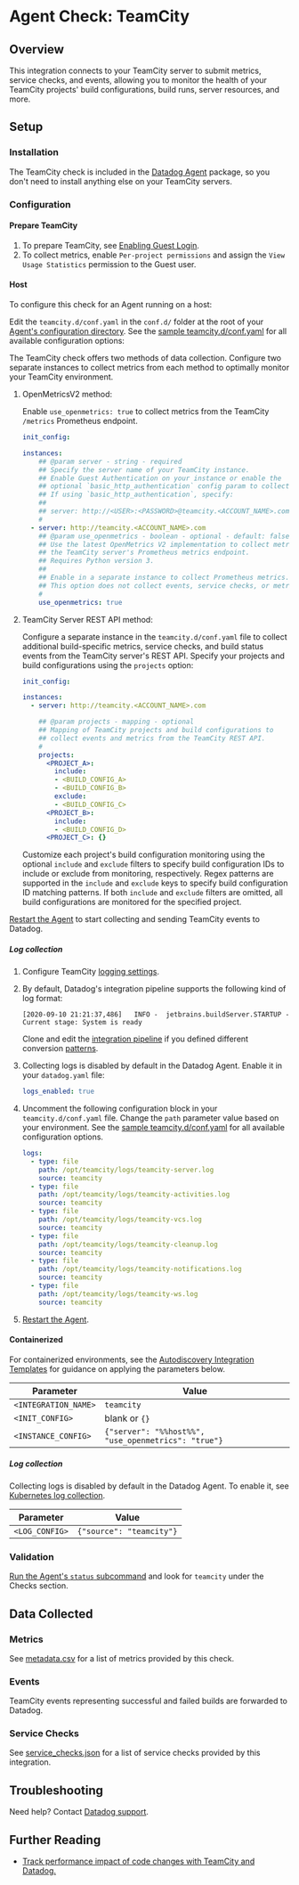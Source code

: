 # Agent Check: TeamCity

## Overview

This integration connects to your TeamCity server to submit metrics, service checks, and events, allowing you to monitor the health of your TeamCity projects' build configurations, build runs, server resources, and more.

## Setup

### Installation

The TeamCity check is included in the [Datadog Agent][1] package, so you don't need to install anything else on your TeamCity servers.

### Configuration

#### Prepare TeamCity

1. To prepare TeamCity, see [Enabling Guest Login][2].
2. To collect metrics, enable `Per-project permissions` and assign the `View Usage Statistics` permission to the Guest user.

<!-- xxx tabs xxx -->
<!-- xxx tab "Host" xxx -->

#### Host

To configure this check for an Agent running on a host:

Edit the `teamcity.d/conf.yaml` in the `conf.d/` folder at the root of your [Agent's configuration directory][3]. See the [sample teamcity.d/conf.yaml][4] for all available configuration options:

The TeamCity check offers two methods of data collection. Configure two separate instances to collect metrics from each method to optimally monitor your TeamCity environment. 

1. OpenMetricsV2 method:

   Enable `use_openmetrics: true` to collect metrics from the TeamCity `/metrics` Prometheus endpoint.


   ```yaml
   init_config:
   
   instances:
       ## @param server - string - required
       ## Specify the server name of your TeamCity instance.
       ## Enable Guest Authentication on your instance or enable the
       ## optional `basic_http_authentication` config param to collect data.
       ## If using `basic_http_authentication`, specify:
       ##
       ## server: http://<USER>:<PASSWORD>@teamcity.<ACCOUNT_NAME>.com
       #
     - server: http://teamcity.<ACCOUNT_NAME>.com
       ## @param use_openmetrics - boolean - optional - default: false
       ## Use the latest OpenMetrics V2 implementation to collect metrics from
       ## the TeamCity server's Prometheus metrics endpoint.
       ## Requires Python version 3.
       ##
       ## Enable in a separate instance to collect Prometheus metrics.
       ## This option does not collect events, service checks, or metrics from the TeamCity REST API.
       #
       use_openmetrics: true
   ```

2. TeamCity Server REST API method:

   Configure a separate instance in the `teamcity.d/conf.yaml` file to collect additional build-specific metrics, service checks, and build status events from the TeamCity server's REST API. Specify your projects and build configurations using the `projects` option:


   ```yaml
   init_config:
   
   instances:
     - server: http://teamcity.<ACCOUNT_NAME>.com
   
       ## @param projects - mapping - optional
       ## Mapping of TeamCity projects and build configurations to
       ## collect events and metrics from the TeamCity REST API.
       #
       projects:
         <PROJECT_A>:
           include:    
           - <BUILD_CONFIG_A>
           - <BUILD_CONFIG_B>
           exclude:
           - <BUILD_CONFIG_C>
         <PROJECT_B>:
           include:
           - <BUILD_CONFIG_D>
         <PROJECT_C>: {}
   ```


   Customize each project's build configuration monitoring using the optional `include` and `exclude` filters to specify build configuration IDs to include or exclude from monitoring, respectively. Regex patterns are supported in the `include` and `exclude` keys to specify build configuration ID matching patterns. If both `include` and `exclude` filters are omitted, all build configurations are monitored for the specified project. 


[Restart the Agent][5] to start collecting and sending TeamCity events to Datadog.

##### Log collection

1. Configure TeamCity [logging settings][6].

2. By default, Datadog's integration pipeline supports the following kind of log format:

   ```text
   [2020-09-10 21:21:37,486]   INFO -  jetbrains.buildServer.STARTUP - Current stage: System is ready
   ```

   Clone and edit the [integration pipeline][7] if you defined different conversion [patterns][8].

3. Collecting logs is disabled by default in the Datadog Agent. Enable it in your `datadog.yaml` file:

   ```yaml
   logs_enabled: true
   ```

4. Uncomment the following configuration block in your `teamcity.d/conf.yaml` file. Change the `path` parameter value based on your environment. See the [sample teamcity.d/conf.yaml][4] for all available configuration options.

   ```yaml
   logs:
     - type: file
       path: /opt/teamcity/logs/teamcity-server.log
       source: teamcity
     - type: file
       path: /opt/teamcity/logs/teamcity-activities.log
       source: teamcity
     - type: file
       path: /opt/teamcity/logs/teamcity-vcs.log
       source: teamcity
     - type: file
       path: /opt/teamcity/logs/teamcity-cleanup.log
       source: teamcity
     - type: file
       path: /opt/teamcity/logs/teamcity-notifications.log
       source: teamcity
     - type: file
       path: /opt/teamcity/logs/teamcity-ws.log
       source: teamcity
   ```

5. [Restart the Agent][5].

<!-- xxz tab xxx -->
<!-- xxx tab "Containerized" xxx -->

#### Containerized

For containerized environments, see the [Autodiscovery Integration Templates][9] for guidance on applying the parameters below.

| Parameter            | Value                                                                                             |
| -------------------- | ------------------------------------------------------------------------------------------------- |
| `<INTEGRATION_NAME>` | `teamcity`                                                                                        |
| `<INIT_CONFIG>`      | blank or `{}`                                                                                     |
| `<INSTANCE_CONFIG>`  | `{"server": "%%host%%", "use_openmetrics": "true"}`                                               |

##### Log collection

Collecting logs is disabled by default in the Datadog Agent. To enable it, see [Kubernetes log collection][10].

| Parameter      | Value                                                |
| -------------- | ---------------------------------------------------- |
| `<LOG_CONFIG>` | `{"source": "teamcity"}` |

<!-- xxz tab xxx -->
<!-- xxz tabs xxx -->

### Validation

[Run the Agent's `status` subcommand][11] and look for `teamcity` under the Checks section.

## Data Collected

### Metrics

See [metadata.csv][14] for a list of metrics provided by this check.

### Events

TeamCity events representing successful and failed builds are forwarded to Datadog.

### Service Checks

See [service_checks.json][15] for a list of service checks provided by this integration.

## Troubleshooting

Need help? Contact [Datadog support][12].

## Further Reading

- [Track performance impact of code changes with TeamCity and Datadog.][13]

[1]: https://app.datadoghq.com/account/settings#agent
[2]: https://confluence.jetbrains.com/display/TCD9/Enabling+Guest+Login
[3]: https://docs.datadoghq.com/agent/guide/agent-configuration-files/#agent-configuration-directory
[4]: https://github.com/DataDog/integrations-core/blob/master/teamcity/datadog_checks/teamcity/data/conf.yaml.example
[5]: https://docs.datadoghq.com/agent/guide/agent-commands/#start-stop-and-restart-the-agent
[6]: https://www.jetbrains.com/help/teamcity/teamcity-server-logs.html
[7]: https://docs.datadoghq.com/logs/processing/#integration-pipelines
[8]: https://logging.apache.org/log4j/2.x/manual/layouts.html#Patterns
[9]: https://docs.datadoghq.com/agent/kubernetes/integrations/
[10]: https://docs.datadoghq.com/agent/kubernetes/log/
[11]: https://docs.datadoghq.com/agent/guide/agent-commands/#agent-status-and-information
[12]: https://docs.datadoghq.com/help/
[13]: https://www.datadoghq.com/blog/track-performance-impact-of-code-changes-with-teamcity-and-datadog
[14]: https://github.com/DataDog/integrations-core/blob/master/teamcity/metadata.csv
[15]: https://github.com/DataDog/integrations-core/blob/master/teamcity/assets/service_checks.json